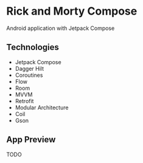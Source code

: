 # Rick and Morty Compose
Android application with Jetpack Compose

## Technologies
- Jetpack Compose
- Dagger Hilt
- Coroutines
- Flow
- Room
- MVVM
- Retrofit
- Modular Architecture
- Coil
- Gson

## App Preview
TODO